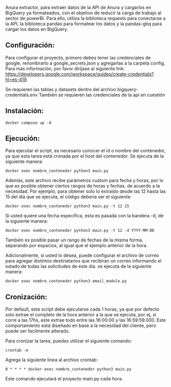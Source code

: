 Anura extractor, para extraer datos de la API de Anura y cargarlos en BigQuery ya formateados, con el objetivo de reducir la carga de trabajo al sector de powerBi.
Para ello, utiliza la biblioteca requests para conectarse a la API, la biblioteca pandas para formatear los datos y la pandas-gbq para cargar los datos en BigQuery.

## Configuración:

Para configurar el proyecto, primero debes tener las credenciales de google, renombrarlo a google_secrets.json y agregarlas a la carpeta config. Para más información, por favor diríjase al siguiente link:
https://developers.google.com/workspace/guides/create-credentials?hl=es-419.

Se requieren las tablas y datasets dentro del archivo bigquery-credentials.env
También se requieren las credenciales de la api en cuestión

## Instalación:

``docker compose up -d``

## Ejecución:

Para ejecutar el script, es necesario conocer el id o nombre del contenedor, ya que esta tarea está cronada por el host del contenedor.
Se ejecuta de la siguiente manera:

``docker exec nombre_contenedor python3 main.py``

Además, este archivo recibe parámetros custom para fecha y horas, por lo que es posible obtener ciertos rangos de horas y fechas, de acuerdo a la necesidad.
Por ejemplo, para obtener solo lo extraido desde las 12 hasta las 15 del día que se ejecuta, el código debería ser el siguiente:

``docker exec nombre_contenedor python3 main.py -t 12 15``

Si usted quiere una fecha específica, esta es pasada con la bandera -d, de la siguiente manera:

``docker exec nombre_contenedor python3 main.py -t 12 -d YYYY-MM-DD``

También es posible pasar un rango de fechas de la misma forma, separando por espacios, al igual que el ejemplo anterior de la hora.

Adicionalmente, si usted lo desea, puede configurar el archivo de correo para agregar distintos destinatarios que recibiran un correo informando el estado de todas las solicitudes de este día.
se ejecuta de la siguiente manera:

``docker exec nombre_contenedor python3 email_module.py``

## Cronización:

Por default, este script debe ejecutarse cada 1 horas, ya que por defecto solo extrae el completo de la hora anterior a la que se ejecuta, por ej, si corre a las 17hs, este extrae todo entre las 16:00:00 y las 16:59:59.000.
Este comportamiento está diseñado en base a la necesidad del cliente, pero puede ser facilmente alterado.

Para cronizar la tarea, puedes utilizar el siguiente comando:

``crontab -e``

Agrega la siguiente línea al archivo crontab:

``0 * * * * docker exec nombre_contenedor python3 main.py``

Este comando ejecutará el proyecto main.py cada hora.
